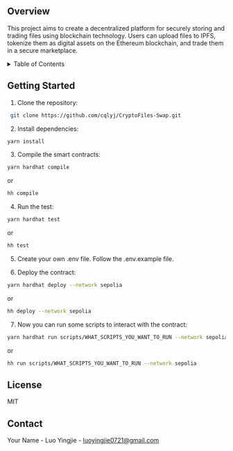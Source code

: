 ## Overview

This project aims to create a decentralized platform for securely storing and trading files using blockchain technology. Users can upload files to IPFS, tokenize them as digital assets on the Ethereum blockchain, and trade them in a secure marketplace.

<details>
  <summary>Table of Contents</summary>
  <ol>
    <li>
      <a href="#about-the-project">Overview</a>
    </li>
    <li>
      <a href="#getting-started">Getting Started</a>
      <ul>
        <li><a href="#prerequisites">Prerequisites</a></li>
        <li><a href="#installation">Installation</a></li>
      </ul>
    </li>
    <li><a href="#usage">Usage</a></li>
    <li><a href="#roadmap">Roadmap</a></li>
    <li><a href="#contributing">Contributing</a></li>
    <li><a href="#license">License</a></li>
    <li><a href="#contact">Contact</a></li>
    <li><a href="#acknowledgments">Acknowledgments</a></li>
  </ol>
</details>

## Getting Started

1. Clone the repository:

```sh
 git clone https://github.com/cqlyj/CryptoFiles-Swap.git
```

2. Install dependencies:

```sh
yarn install
```

3. Compile the smart contracts:

```sh
yarn hardhat compile
```

or

```sh
hh compile
```

4. Run the test:

```sh
yarn hardhat test
```

or

```sh
hh test
```

5. Create your own .env file. Follow the .env.example file.

6. Deploy the contract:

```sh
yarn hardhat deploy --network sepolia
```

or

```sh
hh deploy --network sepolia
```

7. Now you can run some scripts to interact with the contract:

```sh
yarn hardhat run scripts/WHAT_SCRIPTS_YOU_WANT_TO_RUN --network sepolia
```

or

```sh
hh run scripts/WHAT_SCRIPTS_YOU_WANT_TO_RUN --network sepolia
```

## License

MIT

## Contact

Your Name - Luo Yingjie - luoyingjie0721@gmail.com
